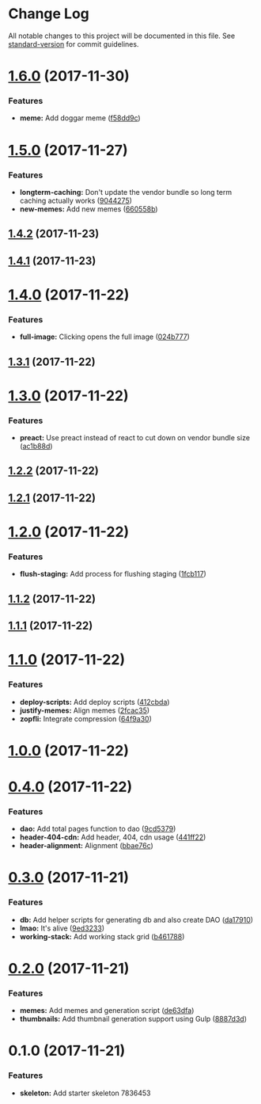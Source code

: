 # Change Log

All notable changes to this project will be documented in this file. See [standard-version](https://github.com/conventional-changelog/standard-version) for commit guidelines.

<a name="1.6.0"></a>
# [1.6.0](https://github.com/jsjaspreet/react-starter/compare/v1.5.0...v1.6.0) (2017-11-30)


### Features

* **meme:** Add doggar meme ([f58dd9c](https://github.com/jsjaspreet/react-starter/commit/f58dd9c))



<a name="1.5.0"></a>
# [1.5.0](https://github.com/jsjaspreet/react-starter/compare/v1.4.2...v1.5.0) (2017-11-27)


### Features

* **longterm-caching:** Don't update the vendor bundle so long term caching actually works ([9044275](https://github.com/jsjaspreet/react-starter/commit/9044275))
* **new-memes:** Add new memes ([660558b](https://github.com/jsjaspreet/react-starter/commit/660558b))



<a name="1.4.2"></a>
## [1.4.2](https://github.com/jsjaspreet/react-starter/compare/v1.4.1...v1.4.2) (2017-11-23)



<a name="1.4.1"></a>
## [1.4.1](https://github.com/jsjaspreet/react-starter/compare/v1.4.0...v1.4.1) (2017-11-23)



<a name="1.4.0"></a>
# [1.4.0](https://github.com/jsjaspreet/react-starter/compare/v1.3.1...v1.4.0) (2017-11-22)


### Features

* **full-image:** Clicking opens the full image ([024b777](https://github.com/jsjaspreet/react-starter/commit/024b777))



<a name="1.3.1"></a>
## [1.3.1](https://github.com/jsjaspreet/react-starter/compare/v1.3.0...v1.3.1) (2017-11-22)



<a name="1.3.0"></a>
# [1.3.0](https://github.com/jsjaspreet/react-starter/compare/v1.2.2...v1.3.0) (2017-11-22)


### Features

* **preact:** Use preact instead of react to cut down on vendor bundle size ([ac1b88d](https://github.com/jsjaspreet/react-starter/commit/ac1b88d))



<a name="1.2.2"></a>
## [1.2.2](https://github.com/jsjaspreet/react-starter/compare/v1.2.1...v1.2.2) (2017-11-22)



<a name="1.2.1"></a>
## [1.2.1](https://github.com/jsjaspreet/react-starter/compare/v1.2.0...v1.2.1) (2017-11-22)



<a name="1.2.0"></a>
# [1.2.0](https://github.com/jsjaspreet/react-starter/compare/v1.1.2...v1.2.0) (2017-11-22)


### Features

* **flush-staging:** Add process for flushing staging ([1fcb117](https://github.com/jsjaspreet/react-starter/commit/1fcb117))



<a name="1.1.2"></a>
## [1.1.2](https://github.com/jsjaspreet/react-starter/compare/v1.1.1...v1.1.2) (2017-11-22)



<a name="1.1.1"></a>
## [1.1.1](https://github.com/jsjaspreet/react-starter/compare/v1.1.0...v1.1.1) (2017-11-22)



<a name="1.1.0"></a>
# [1.1.0](https://github.com/jsjaspreet/react-starter/compare/v1.0.0...v1.1.0) (2017-11-22)


### Features

* **deploy-scripts:** Add deploy scripts ([412cbda](https://github.com/jsjaspreet/react-starter/commit/412cbda))
* **justify-memes:** Align memes ([2fcac35](https://github.com/jsjaspreet/react-starter/commit/2fcac35))
* **zopfli:** Integrate compression ([64f9a30](https://github.com/jsjaspreet/react-starter/commit/64f9a30))



<a name="1.0.0"></a>
# [1.0.0](https://github.com/jsjaspreet/react-starter/compare/v0.4.0...v1.0.0) (2017-11-22)



<a name="0.4.0"></a>
# [0.4.0](https://github.com/jsjaspreet/react-starter/compare/v0.3.0...v0.4.0) (2017-11-22)


### Features

* **dao:** Add total pages function to dao ([9cd5379](https://github.com/jsjaspreet/react-starter/commit/9cd5379))
* **header-404-cdn:** Add header, 404, cdn usage ([441ff22](https://github.com/jsjaspreet/react-starter/commit/441ff22))
* **header-alignment:** Alignment ([bbae76c](https://github.com/jsjaspreet/react-starter/commit/bbae76c))



<a name="0.3.0"></a>
# [0.3.0](https://github.com/jsjaspreet/react-starter/compare/v0.2.0...v0.3.0) (2017-11-21)


### Features

* **db:** Add helper scripts for generating db and also create DAO ([da17910](https://github.com/jsjaspreet/react-starter/commit/da17910))
* **lmao:** It's alive ([9ed3233](https://github.com/jsjaspreet/react-starter/commit/9ed3233))
* **working-stack:** Add working stack grid ([b461788](https://github.com/jsjaspreet/react-starter/commit/b461788))



<a name="0.2.0"></a>
# [0.2.0](https://github.com/jsjaspreet/react-starter/compare/v0.1.0...v0.2.0) (2017-11-21)


### Features

* **memes:** Add memes and generation script ([de63dfa](https://github.com/jsjaspreet/react-starter/commit/de63dfa))
* **thumbnails:** Add thumbnail generation support using Gulp ([8887d3d](https://github.com/jsjaspreet/react-starter/commit/8887d3d))



<a name="0.1.0"></a>
# 0.1.0 (2017-11-21)


### Features

* **skeleton:** Add starter skeleton 7836453
